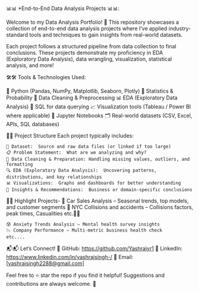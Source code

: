 📊📊 *End-to-End Data Analysis Projects 📊📊:

Welcome to my Data Analysis Portfolio! 🚀
  This repository showcases a collection of end-to-end data analysis projects where I’ve applied industry-standard tools and techniques to gain insights from real-world datasets.

Each project follows a structured pipeline from data collection to final conclusions. 
These projects demonstrate my proficiency in EDA (Exploratory Data Analysis), data wrangling, visualization, statistical analysis, and more!


🛠️🛠️ Tools & Technologies Used:

  🐍 Python (Pandas, NumPy, Matplotlib, Seaborn, Plotly)
  🧮 Statistics & Probability
  🧹 Data Cleaning & Preprocessing
  📊 EDA (Exploratory Data Analysis)
  🧾 SQL for data querying
  📈 Visualization tools (Tableau / Power BI where applicable)
  💾 Jupyter Notebooks
  🗂️ Real-world datasets (CSV, Excel, APIs, SQL databases)


📂📂 Project Structure
  Each project typically includes:

    📁 Dataset:  Source and raw data files (or linked if too large)
    📋 Problem Statement:  What are we analyzing and why?
    🧹 Data Cleaning & Preparation: Handling missing values, outliers, and formatting
    🔍 EDA (Exploratory Data Analysis):  Uncovering patterns, distributions, and key relationships
    📊 Visualizations:  Graphs and dashboards for better understanding
    📌 Insights & Recommendations:  Business or domain-specific conclusions

                                            
📌📌 Highlight Projects-
    🏪 Car Sales Analysis – Seasonal trends, top models, and customer segments
    🚗 NYC Collisions and accidents – Collisions factors, peak times, Casualities etc.🚗🚗

    😰 Anxiety Trends Analysis – Mental health survey insights
    📉 Company Performance – Multi-metric business health check
    etc....

                                            
📬📬 Let’s Connect!
    🐙 GitHub: https://github.com/Yashrajyr1
    💼 LinkedIn: https://www.linkedin.com/in/yashrajsingh-/
    📧 Email: [yashrajsingh2288@gmail.com]

Feel free to ⭐ star the repo if you find it helpful!
Suggestions and contributions are always welcome. 🙌
